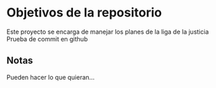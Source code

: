 # Objetivos de la repositorio

Este proyecto se encarga de manejar los planes de la liga de la justicia
 Prueba de commit en github

## Notas
Pueden hacer lo que quieran...
